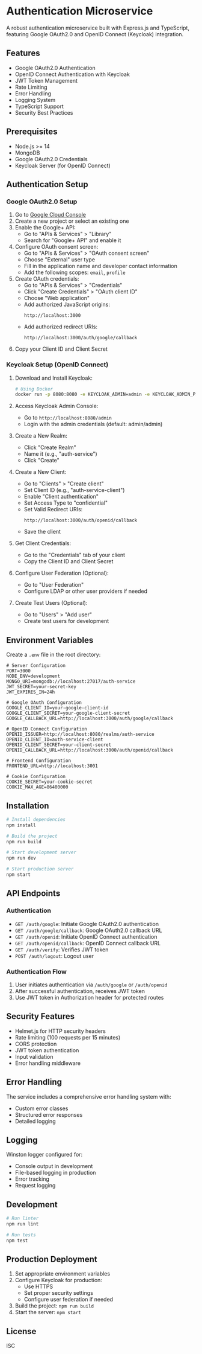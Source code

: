 # Authentication Microservice

A robust authentication microservice built with Express.js and TypeScript, featuring Google OAuth2.0 and OpenID Connect (Keycloak) integration.

## Features

- Google OAuth2.0 Authentication
- OpenID Connect Authentication with Keycloak
- JWT Token Management
- Rate Limiting
- Error Handling
- Logging System
- TypeScript Support
- Security Best Practices

## Prerequisites

- Node.js >= 14
- MongoDB
- Google OAuth2.0 Credentials
- Keycloak Server (for OpenID Connect)

## Authentication Setup

### Google OAuth2.0 Setup

1. Go to [Google Cloud Console](https://console.cloud.google.com/)
2. Create a new project or select an existing one
3. Enable the Google+ API:
   - Go to "APIs & Services" > "Library"
   - Search for "Google+ API" and enable it
4. Configure OAuth consent screen:
   - Go to "APIs & Services" > "OAuth consent screen"
   - Choose "External" user type
   - Fill in the application name and developer contact information
   - Add the following scopes: `email`, `profile`
5. Create OAuth credentials:
   - Go to "APIs & Services" > "Credentials"
   - Click "Create Credentials" > "OAuth client ID"
   - Choose "Web application"
   - Add authorized JavaScript origins:
     ```
     http://localhost:3000
     ```
   - Add authorized redirect URIs:
     ```
     http://localhost:3000/auth/google/callback
     ```
6. Copy your Client ID and Client Secret

### Keycloak Setup (OpenID Connect)

1. Download and Install Keycloak:
   ```bash
   # Using Docker
   docker run -p 8080:8080 -e KEYCLOAK_ADMIN=admin -e KEYCLOAK_ADMIN_PASSWORD=admin quay.io/keycloak/keycloak:latest start-dev
   ```

2. Access Keycloak Admin Console:
   - Go to `http://localhost:8080/admin`
   - Login with the admin credentials (default: admin/admin)

3. Create a New Realm:
   - Click "Create Realm"
   - Name it (e.g., "auth-service")
   - Click "Create"

4. Create a New Client:
   - Go to "Clients" > "Create client"
   - Set Client ID (e.g., "auth-service-client")
   - Enable "Client authentication"
   - Set Access Type to "confidential"
   - Set Valid Redirect URIs:
     ```
     http://localhost:3000/auth/openid/callback
     ```
   - Save the client

5. Get Client Credentials:
   - Go to the "Credentials" tab of your client
   - Copy the Client ID and Client Secret

6. Configure User Federation (Optional):
   - Go to "User Federation"
   - Configure LDAP or other user providers if needed

7. Create Test Users (Optional):
   - Go to "Users" > "Add user"
   - Create test users for development

## Environment Variables

Create a `.env` file in the root directory:

```env
# Server Configuration
PORT=3000
NODE_ENV=development
MONGO_URI=mongodb://localhost:27017/auth-service
JWT_SECRET=your-secret-key
JWT_EXPIRES_IN=24h

# Google OAuth Configuration
GOOGLE_CLIENT_ID=your-google-client-id
GOOGLE_CLIENT_SECRET=your-google-client-secret
GOOGLE_CALLBACK_URL=http://localhost:3000/auth/google/callback

# OpenID Connect Configuration
OPENID_ISSUER=http://localhost:8080/realms/auth-service
OPENID_CLIENT_ID=auth-service-client
OPENID_CLIENT_SECRET=your-client-secret
OPENID_CALLBACK_URL=http://localhost:3000/auth/openid/callback

# Frontend Configuration
FRONTEND_URL=http://localhost:3001

# Cookie Configuration
COOKIE_SECRET=your-cookie-secret
COOKIE_MAX_AGE=86400000
```

## Installation

```bash
# Install dependencies
npm install

# Build the project
npm run build

# Start development server
npm run dev

# Start production server
npm start
```

## API Endpoints

### Authentication

- `GET /auth/google`: Initiate Google OAuth2.0 authentication
- `GET /auth/google/callback`: Google OAuth2.0 callback URL
- `GET /auth/openid`: Initiate OpenID Connect authentication
- `GET /auth/openid/callback`: OpenID Connect callback URL
- `GET /auth/verify`: Verifies JWT token
- `POST /auth/logout`: Logout user

### Authentication Flow

1. User initiates authentication via `/auth/google` or `/auth/openid`
2. After successful authentication, receives JWT token
3. Use JWT token in Authorization header for protected routes

## Security Features

- Helmet.js for HTTP security headers
- Rate limiting (100 requests per 15 minutes)
- CORS protection
- JWT token authentication
- Input validation
- Error handling middleware

## Error Handling

The service includes a comprehensive error handling system with:
- Custom error classes
- Structured error responses
- Detailed logging

## Logging

Winston logger configured for:
- Console output in development
- File-based logging in production
- Error tracking
- Request logging

## Development

```bash
# Run linter
npm run lint

# Run tests
npm test
```

## Production Deployment

1. Set appropriate environment variables
2. Configure Keycloak for production:
   - Use HTTPS
   - Set proper security settings
   - Configure user federation if needed
3. Build the project: `npm run build`
4. Start the server: `npm start`

## License

ISC 